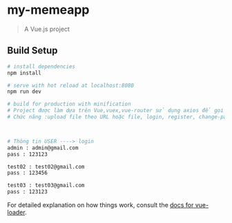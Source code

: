 # my-memeapp

> A Vue.js project

## Build Setup

``` bash
# install dependencies
npm install

# serve with hot reload at localhost:8080
npm run dev

# build for production with minification
# Project được làm dựa trên Vue,vuex,vue-router sử dụng axios để gọi api từ phía backend và một số plugin: comments, masonry, loader, ....
# Chức năng :upload file theo URL hoặc file, login, register, change-password,authentication,..



# Thông tin USER ----> login
admin : admin@gmail.com
pass : 123123

test02 : test02@gmail.com
pass : 123456

test03 : test03@gmail.com
pass : 123123
```

For detailed explanation on how things work, consult the [docs for vue-loader](http://vuejs.github.io/vue-loader).
